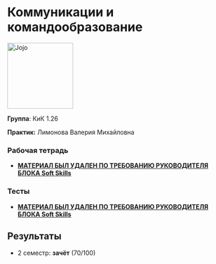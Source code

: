 # Коммуникации и командообразование

<img alt="Jojo" src="https://github.com/maxbarsukov/itmo/blob/master/.docs/jojo.gif" height="150">

**Группа**: КиК 1.26

**Практик:** Лимонова Валерия Михайловна

### Рабочая тетрадь

- <b><u>МАТЕРИАЛ БЫЛ УДАЛЕН ПО ТРЕБОВАНИЮ РУКОВОДИТЕЛЯ БЛОКА Soft Skills</u></b>

### Тесты

- <b><u>МАТЕРИАЛ БЫЛ УДАЛЕН ПО ТРЕБОВАНИЮ РУКОВОДИТЕЛЯ БЛОКА Soft Skills</u></b>

## Результаты

- 2 семестр: **зачёт** (70/100)
